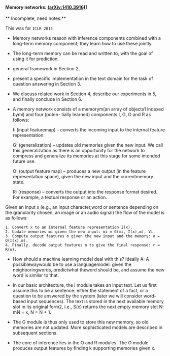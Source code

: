
#### Memory networks: [(arXiv:1410.3916)](https://arxiv.org/abs/1410.3916)]

** Incomplete, need notes:**

This was for `ICLR 2015`

* Memory networks reason with inference components combined with a long-term memory component; they learn how to use these jointly.

* The long-term memory can be read and written to, with the goal of using it for prediction.

* general framework in Section 2,

* present a specific implementation in the text domain for the task of question answering in Section 3.

* We discuss related work in Section 4, describe our experiments in 5, and finally conclude in Section 6.


* A memory network consists of a memorym(an array of objects1 indexed bymi) and four (poten- tially learned) components I, G, O and R as follows:

    I: (input featuremap) – converts the incoming input to the internal feature representation.

    G: (generalization) – updates old memories given the new input. We call this generalization as there is an opportunity for the network to compress and generalize its memories at this stage for some intended future use.

    O: (output feature map) – produces a new output (in the feature representation space), given the new input and the currentmemory state.

    R: (response) – converts the output into the response format desired. For example, a textual response or an action.



Given an input x (e.g., an input character,word or sentence depending on the granularity chosen, an image or an audio signal) the flow of the model is as follows:

    1. Convert x to an internal feature representation I(x).
    2. Update memories mi given the new input: mi = G(mi, I(x),m), ∀i.
    3. Compute output features o given the new input and the memory: o = O(I(x),m).
    4. Finally, decode output features o to give the final response: r = R(o).




* How should a machine learning model deal with this? Ideally
A: A possiblewaywould be to use a languagemodel: given the neighboringwords, predictwhat theword should be, and assume the new word is similar to that.


* In our basic architecture, the I module takes an input text. Let us first assume this to be a sentence: either the statement of a fact, or a question to be answered by the system (later we will consider word-based input sequences). The text is stored in the next available memory slot in its original
form2, i.e., S(x) returns the next empty memory slot N: mN = x, N = N + 1.

* The G module is thus only used to store this new memory, so old memories are not updated. More sophisticated models are described in subsequent sections.
* The core of inference lies in the O and R modules. The O module produces output features by finding k supporting memories given x.
